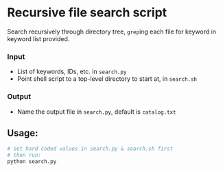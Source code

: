 # Recursive file search script

Search recursively through directory tree, `grep`ing each file for keyword in keyword list provided. 

### Input

- List of keywords, IDs, etc. in `search.py`
- Point shell script to a top-level directory to start at, in `search.sh`

### Output

- Name the output file in `search.py`, default is `catalog.txt`

## Usage:

```bash
# set hard coded values in search.py & search.sh first
# then run: 
python search.py
```

